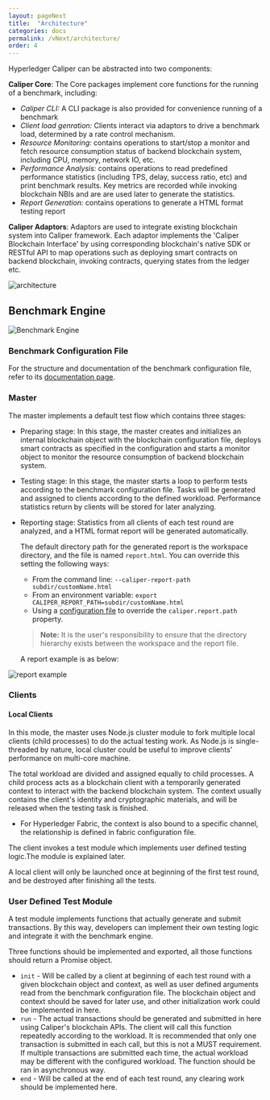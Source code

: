 ```yaml
---
layout: pageNext
title:  "Architecture"
categories: docs
permalink: /vNext/architecture/
order: 4
---
```


Hyperledger Caliper can be abstracted into two components:

**Caliper Core**: The Core packages implement core functions for the running of a benchmark, including: 
* *Caliper CLI:* A CLI package is also provided for convenience running of a benchmark
* *Client load genration:* Clients interact via adaptors to drive a benchmark load, determined by a rate control mechanism.
* *Resource Monitoring:* contains operations to start/stop a monitor and fetch resource consumption status of backend blockchain system, including CPU, memory, network IO, etc.
* *Performance Analysis:* contains operations to read predefined performance statistics (including TPS, delay, success ratio, etc) and print benchmark results. Key metrics are recorded while invoking blockchain NBIs and are are used later to generate the statistics.
* *Report Generation:* contains operations to generate a HTML format testing report

**Caliper Adaptors**: Adaptors are used to integrate existing blockchain system into Caliper framework. Each adaptor implements the 'Caliper Blockchain Interface' by using corresponding blockchain's native SDK or RESTful API to map operations such as deploying smart contracts on backend blockchain, invoking contracts, querying states from the ledger etc.

<img src="{{ site.baseurl }}/assets/img/architecture.png" alt="architecture">

## Benchmark Engine

<img src="{{ site.baseurl }}/assets/img/test-framework.png" alt="Benchmark Engine">

### Benchmark Configuration File

For the structure and documentation of the benchmark configuration file, refer to its [documentation page](./BenchmarkConfiguration.md).

### Master

The master implements a default test flow which contains three stages:

* Preparing stage: In this stage, the master creates and initializes an internal blockchain object with the blockchain configuration file, deploys smart contracts as specified in the configuration and starts a monitor object to monitor the resource consumption of backend blockchain system.

* Testing stage: In this stage, the master starts a loop to perform tests according to the benchmark configuration file. Tasks will be generated and assigned to clients according to the defined workload. Performance statistics return by clients will be stored for later analyzing.

* Reporting stage: Statistics from all clients of each test round are analyzed, and a HTML format report will be generated automatically.
  
  The default directory path for the generated report is the workspace directory, and the file is named `report.html`. You can override this setting the following ways:
  * From the command line: `--caliper-report-path subdir/customName.html`
  * From an environment variable: `export CALIPER_REPORT_PATH=subdir/customName.html`
  * Using a [configuration file](./Runtime_Configuration.md) to override the `caliper.report.path` property.
  
  > __Note:__ It is the user's responsibility to ensure that the directory hierarchy exists between the workspace and the report file.
  
  A report example is as below:


<img src="{{ site.baseurl }}/assets/img/report.png" alt="report example">

### Clients

#### Local Clients

In this mode, the master uses Node.js cluster module to fork multiple local clients (child processes) to do the actual testing work. As Node.js is single-threaded by nature, local cluster could be useful to improve clients' performance on multi-core machine.

The total workload are divided and assigned equally to child processes. A child process acts as a blockchain client with a temporarily generated context to interact with the backend blockchain system. The context usually contains the client's identity and cryptographic materials, and will be released when the testing task is finished.

* For Hyperledger Fabric, the context is also bound to a specific channel, the relationship is defined in fabric configuration file.

The client invokes a test module which implements user defined testing logic.The module is explained later.

A local client will only be launched once at beginning of the first test round, and be destroyed after finishing all the tests.

### User Defined Test Module

A test module implements functions that actually generate and submit transactions. By this way, developers can implement their own testing logic and integrate it with the benchmark engine.  

Three functions should be implemented and exported, all those functions should return a Promise object.

* `init` - Will be called by a client at beginning of each test round with a given blockchain object and context, as well as user defined arguments read from the benchmark configuration file. The blockchain object and context should be saved for later use, and other initialization work could be implemented in here.
* `run` - The actual transactions should be generated and submitted in here using Caliper's blockchain APIs. The client will call this function repeatedly according to the workload. It is recommended that only one transaction is submitted in each call, but this is not a MUST requirement. If multiple transactions are submitted each time, the actual workload may be different with the configured workload. The function should be ran in asynchronous way.
* `end` - Will be called at the end of each test round, any clearing work should be implemented here.
